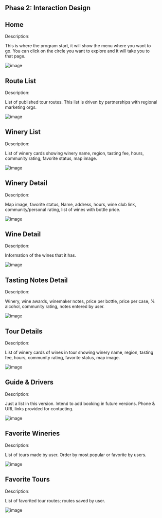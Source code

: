 ## Phase 2: Interaction Design
## Home 

Description: 

This is where the program start, it will show the menu where you want to go.
You can click on the circle you want to explore and it will take you to that page.

![image](https://user-images.githubusercontent.com/54680219/115648655-ac2afa00-a2da-11eb-8d00-8c3a5b520330.png?)

## Route List

Description: 

List of published tour routes. This list is driven by partnerships with regional marketing orgs.

![image](https://user-images.githubusercontent.com/54680219/115648731-d086d680-a2da-11eb-88bc-5941de09fa71.png?)


## Winery List

Description: 

List of winery cards showing winery name, region, tasting fee, hours, community rating, favorite status, map image.

![image](https://user-images.githubusercontent.com/54680219/115646922-db8c3780-a2d7-11eb-96de-125b287015db.png?)

## Winery Detail

Description: 

Map image, favorite status, Name, address, hours, wine club link, community/personal rating, list of wines with bottle price.

![image](https://user-images.githubusercontent.com/54680219/115641983-f6a67980-a2ce-11eb-94cf-c0d69fb7715e.png?)

## Wine Detail

Description: 

Information of the wines that it has. 

![image](https://user-images.githubusercontent.com/54680219/115649110-8e11c980-a2db-11eb-82b2-22b0660566cc.png?)

## Tasting Notes Detail

Description:

Winery, wine awards, winemaker notes, price per bottle, price per case, % alcohol, community rating, notes entered by user.

![image](https://user-images.githubusercontent.com/54680219/115646242-aa5f3780-a2d6-11eb-8a68-5b99f7779d9b.png?)

## Tour Details

Description:

List of winery cards of wines in tour showing winery name, region, tasting fee, hours, community rating, favorite status, map image.

![image](https://user-images.githubusercontent.com/54680219/115646829-b7c8f180-a2d7-11eb-9054-b4f5e3a2a3c0.png?)

## Guide & Drivers

Description:

Just a list in this version. Intend to add booking in future versions. Phone & URL links provided for contacting.

![image](https://user-images.githubusercontent.com/54680219/115648575-86055a00-a2da-11eb-9713-33f86e3cdb24.png?)

## Favorite Wineries

Description:

List of tours made by user. Order by most popular or favorite by users.

![image](https://user-images.githubusercontent.com/54680219/115648185-e2b44500-a2d9-11eb-8f0c-9719a0899115.png?)

## Favorite Tours

Description: 

List of favorited tour routes; routes saved by user.

![image](https://user-images.githubusercontent.com/54680219/115648437-48a0cc80-a2da-11eb-92a6-5cf2da1fc960.png?)

